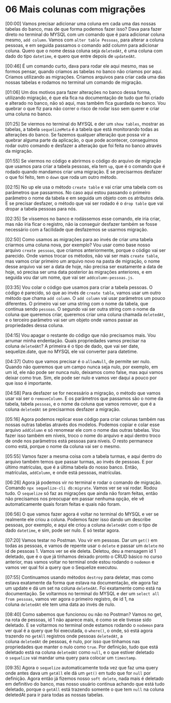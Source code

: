 # 06 Mais colunas com migrações

[00:00] Vamos precisar adicionar uma coluna em cada uma das nossas tabelas do banco, mas de que forma podemos fazer isso? Dava para fazer direto no terminal do MYSQL com um comando que é para adicionar coluna mesmo, `add column`. Vamos com `alter table Pessoas`, para alterar a coluna pessoas, e em seguida passamos o comando add column para adicionar coluna. Quero que o nome dessa coluna seja `deletedAt`, é uma coluna com dado do tipo `datetime`, e quero que entre depois de `updatedAt`.

[00:46] É um comando curto, dava para rodar ele aqui mesmo, mas se formos pensar, quando criamos as tabelas no banco não criamos por aqui. Criamos utilizando as migrações. Criamos arquivos para criar cada uma das nossas tabelas e rodamos no terminal um comando de migração.

[01:06] Um dos motivos para fazer alterações no banco dessa forma, utilizando migração, é que ela fica na documentação de tudo que foi criado e alterado no banco, não só aqui, mas também fica guardada no banco. Vou quebrar o que fiz para não correr o risco de rodar isso sem querer e criar uma coluna no banco.

[01:25] Se viermos no terminal do MYSQL e der um `show tables`, mostrar as tabelas, a tabela `sequelizeMeta` é a tabela que está monitorando todas as alterações do banco. Se fazemos qualquer alteração que possa vir a quebrar alguma parte da aplicação, o que pode acontecer, conseguimos rodar outro comando e desfazer a alteração que foi feita no banco através da migração.

[01:55] Se viermos no código e abrirmos o código do arquivo de migração que usamos para criar a tabela pessoas, ela tem `up`, que é o comando que é rodado quando mandamos criar uma migração. E se precisarmos desfazer o que foi feito, tem o `down` que roda um outro método.

[02:15] No up ele usa o método `create table` e vai criar uma tabela com os parâmetros que passarmos. No caso aqui estou passando o primeiro parâmetro o nome da tabela e em seguida um objeto com os atributos dela. E se precisar desfazer, o método que vai ser rodado é o `drop table` que vai dropar a tabela pessoas para nós.

[02:35] Se víssemos no banco e rodássemos esse comando, ele iria criar, mas não iria ficar o registro, não ia conseguir desfazer também se fosse necessário com a facilidade que desfazemos se usarmos migração.

[02:50] Como usamos as migrações para ao invés de criar uma tabela criarmos uma coluna nova, por exemplo? Vou usar como base nosso arquivo `create pessoas`, que criamos anteriormente, porque o código vai ser parecido. Onde vamos trocar os métodos, não vai ser mais `create table`, mas vamos criar primeiro um arquivo novo na pasta de migração, o nome desse arquivo vai ser a data de hoje, não precisa ser exatamente a data de hoje, só precisa ser uma data posterior às migrações anteriores, e em seguida vou dar um nome, que vai ser `addcolumn-pessoas.js`.

[03:35] Vou colar o código que usamos para criar a tabela pessoas. O código é parecido, só que ao invés de `create table`, vamos usar um outro método que chama `add column`. O `add column` vai usar parâmetros um pouco diferentes. O primeiro vai ser uma string com o nome da tabela, que continua sendo `pessoas`. O segundo vai ser outra string com o nome da coluna que queremos criar, queremos criar uma coluna chamada `deletedAt`, e o terceiro parâmetro vai ser um objeto onde vamos passar as propriedades dessa coluna.

[04:15] Vou apagar o restante do código que não precisamos mais. Vou arrumar minha endentação. Quais propriedades vamos precisar na coluna `deletedAt`? A primeira é o tipo de dado, que vai ser date, sequelize.date, que no MYSQL ele vai converter para datetime.

[04:37] Outro que vamos precisar é o `allowNull`, de permite ser nulo. Quando não queremos que um campo nunca seja nulo, por exemplo, em um id, ele não pode ser nunca nulo, deixamos como false, mas aqui vamos deixar como true. Sim, ele pode ser nulo e vamos ver daqui a pouco por que isso é importante.

[04:58] Para desfazer se for necessário a migração, o método que vamos usar vai ser o `removeColumn`. E os parâmetros que passamos são o nome da tabela, tabela `pessoas`, e o nome da coluna que vamos remover, que é a coluna `deletedAt` se precisarmos desfazer a migração.

[05:16] Agora podemos replicar esse código para criar colunas também nas nossas outras tabelas através dos modelos. Podemos copiar e colar esse arquivo `addColumn` e só renomear ele com o nome das outras tabelas. Vou fazer isso também em níveis, troco o nome do arquivo e aqui dentro troco de onde nos parâmetros está pessoas para níveis. O resto permanece como está, porque o nome da coluna vai ser o mesmo.

[05:55] Vamos fazer a mesma coisa com a tabela turmas, e aqui dentro do arquivo também temos que passar turmas, ao invés de pessoas. E por último matrículas, que é a última tabela do nosso banco. Então, matrículas, `addColumn`, e onde está pessoas, matrículas.

[06:26] Agora já podemos vir no terminal e rodar o comando de migração. Comando `npx sequelize-cli db:migrate`. Vamos ver se vai rodar. Rodou tudo. O `sequelize` só faz as migrações que ainda não foram feitas, então não precisamos nos preocupar em passar nenhuma opção, ele vê automaticamente quais foram feitas e quais não foram.

[06:56] O que vamos fazer agora é voltar no terminal do MYSQL e ver se realmente ele criou a coluna. Podemos fazer isso dando um describe pessoas, por exemplo, e aqui ele criou a coluna `deletedAt` com o tipo de dado `datetime`, e sim, pode ser nulo. É só testar agora.

[07:20] Vamos testar no Postman. Vou vir em pessoas. Dar um `get()` em todas as pessoas, e vamos de repente usar o `delete` e passar um `delete` no id de pessoas 1. Vamos ver se ele deleta. Deletou, deu a mensagem id 1 deletado, que é o que já tínhamos deixado pronto o CRUD básico no curso anterior, mas vamos voltar no terminal onde estou rodando o `nodemon` e vamos ver qual foi a query que o Sequelize executou.

[07:55] Continuamos usando métodos `destroy` para deletar, mas como estava exatamente da forma que estava na documentação, ele agora faz um update e dá um set na coluna `deletedAt`. Foi exatamente como está na documentação. Se voltarmos no terminal do MYSQL e der um `select all from pessoas`, vamos ver agora o primeiro registro, de id 1, na coluna `deletedAt` ele tem uma data ao invés de nulo.

[08:40] Como sabemos que funcionou ou não no Postman? Vamos no get, na rota de pessoas, id 1 não aparece mais, é como se ele tivesse sido deletado. E se voltarmos no terminal onde estamos rodando o `nodemon` para ver qual é a query que foi executada, o `where()`, o onde, só está agora trazendo no `getAll` registros onde pessoas `deletedAt`, a coluna `deletedAt` de pessoas, é nulo, por isso que tínhamos nas propriedades que manter o nulo como `true`. Por definição, tudo que está deletado está na coluna `deletedAt` como `null`, e o que estiver deletado o `sequelize` vai mandar uma query para colocar um `timestamp`.

[09:35] Agora o `sequelize` automaticamente toda vez que faz uma query onde antes dava um `getAll` ele dá um `get()` em tudo que for `null` por definição. Agora então já fizemos nosso `soft delete`, nada mais é deletado em definitivo do banco, mas nosso usuário continua achando que está tudo deletado, porque o `getAll` está trazendo somente o que tem `null` na coluna deletedAt para ir para todas as nossas tabelas.
